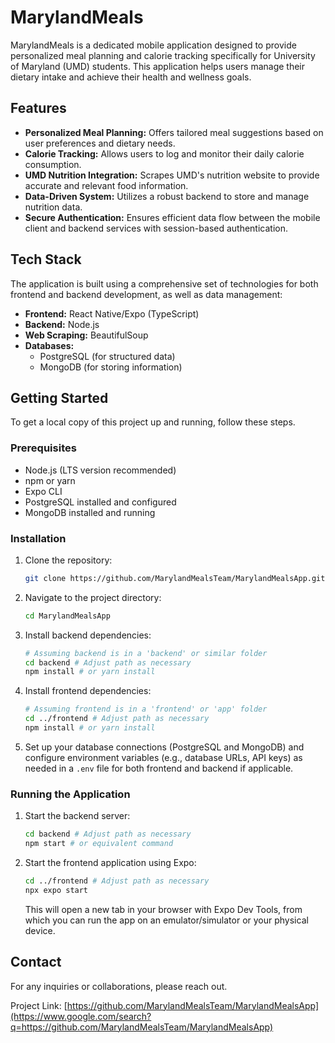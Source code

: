 # MarylandMeals

MarylandMeals is a dedicated mobile application designed to provide personalized meal planning and calorie tracking specifically for University of Maryland (UMD) students. This application helps users manage their dietary intake and achieve their health and wellness goals.

## Features

  * **Personalized Meal Planning:** Offers tailored meal suggestions based on user preferences and dietary needs.
  * **Calorie Tracking:** Allows users to log and monitor their daily calorie consumption.
  * **UMD Nutrition Integration:** Scrapes UMD's nutrition website to provide accurate and relevant food information.
  * **Data-Driven System:** Utilizes a robust backend to store and manage nutrition data.
  * **Secure Authentication:** Ensures efficient data flow between the mobile client and backend services with session-based authentication.

## Tech Stack

The application is built using a comprehensive set of technologies for both frontend and backend development, as well as data management:

  * **Frontend:** React Native/Expo (TypeScript)
  * **Backend:** Node.js
  * **Web Scraping:** BeautifulSoup
  * **Databases:**
      * PostgreSQL (for structured data)
      * MongoDB (for storing information)

## Getting Started

To get a local copy of this project up and running, follow these steps.

### Prerequisites

  * Node.js (LTS version recommended)
  * npm or yarn
  * Expo CLI
  * PostgreSQL installed and configured
  * MongoDB installed and running

### Installation

1.  Clone the repository:
    ```bash
    git clone https://github.com/MarylandMealsTeam/MarylandMealsApp.git
    ```
2.  Navigate to the project directory:
    ```bash
    cd MarylandMealsApp
    ```
3.  Install backend dependencies:
    ```bash
    # Assuming backend is in a 'backend' or similar folder
    cd backend # Adjust path as necessary
    npm install # or yarn install
    ```
4.  Install frontend dependencies:
    ```bash
    # Assuming frontend is in a 'frontend' or 'app' folder
    cd ../frontend # Adjust path as necessary
    npm install # or yarn install
    ```
5.  Set up your database connections (PostgreSQL and MongoDB) and configure environment variables (e.g., database URLs, API keys) as needed in a `.env` file for both frontend and backend if applicable.

### Running the Application

1.  Start the backend server:
    ```bash
    cd backend # Adjust path as necessary
    npm start # or equivalent command
    ```
2.  Start the frontend application using Expo:
    ```bash
    cd ../frontend # Adjust path as necessary
    npx expo start
    ```
    This will open a new tab in your browser with Expo Dev Tools, from which you can run the app on an emulator/simulator or your physical device.

## Contact

For any inquiries or collaborations, please reach out.

Project Link: [https://github.com/MarylandMealsTeam/MarylandMealsApp](https://www.google.com/search?q=https://github.com/MarylandMealsTeam/MarylandMealsApp)
